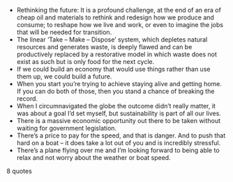  - Rethinking the future: It is a profound challenge, at the end of an era of cheap oil and materials to rethink and redesign how we produce and consume; to reshape how we live and work, or even to imagine the jobs that will be needed for transition.
 - The linear ‘Take – Make – Dispose’ system, which depletes natural resources and generates waste, is deeply flawed and can be productively replaced by a restorative model in which waste does not exist as such but is only food for the next cycle.
 - If we could build an economy that would use things rather than use them up, we could build a future.
 - When you start you’re trying to achieve staying alive and getting home. If you can do both of those, then you stand a chance of breaking the record.
 - When I circumnavigated the globe the outcome didn’t really matter, it was about a goal I’d set myself, but sustainability is part of all our lives.
 - There is a massive economic opportunity out there to be taken without waiting for government legislation.
 - There’s a price to pay for the speed, and that is danger. And to push that hard on a boat – it does take a lot out of you and is incredibly stressful.
 - There’s a plane flying over me and I’m looking forward to being able to relax and not worry about the weather or boat speed.

8 quotes